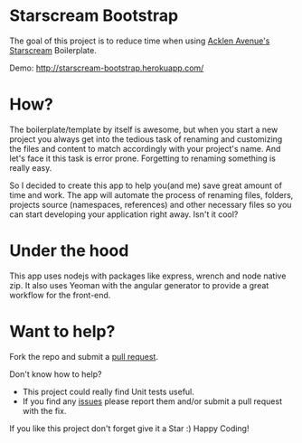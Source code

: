 Starscream Bootstrap
====================

The goal of this project is to reduce time when using [Acklen Avenue's Starscream](https://github.com/AcklenAvenue/Starscream) Boilerplate.

Demo: http://starscream-bootstrap.herokuapp.com/

How?
=== 
The boilerplate/template by itself is awesome, but when you start a new project you always get into the tedious task of renaming and customizing the files and content to match accordingly with your project's name. And let's face it this task is error prone. Forgetting to renaming something is really easy.

So I decided to create this app to help you(and me) save great amount of time and work. The app will automate the process of renaming files, folders, projects source (namespaces, references) and other necessary files so you can start developing your application right away. Isn't it cool? 


Under the hood
===
This app uses nodejs with packages like express, wrench and node native zip. 
It also uses Yeoman with the angular generator to provide a great workflow for the front-end.


Want to help?
===
Fork the repo and submit a [pull request](https://github.com/rsiwady29/starscream-bootstrap/pulls).


Don't know how to help? 
- This project could really find Unit tests useful.
- If you find any [issues](https://github.com/rsiwady29/starscream-bootstrap/issues) please report them and/or submit a pull request with the fix.

If you like this project don't forget give it a Star :) 
Happy Coding! 

